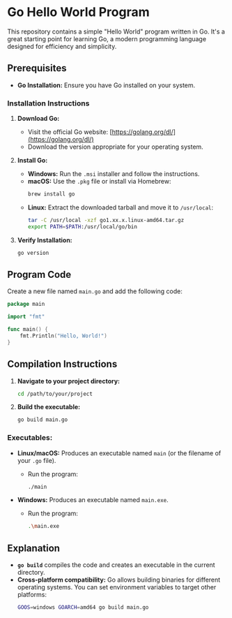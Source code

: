 # Go Hello World Program

This repository contains a simple "Hello World" program written in Go. It's a great starting point for learning Go, a modern programming language designed for efficiency and simplicity.

## Prerequisites

- **Go Installation:** Ensure you have Go installed on your system.

### Installation Instructions

1. **Download Go:**
   - Visit the official Go website: [https://golang.org/dl/](https://golang.org/dl/)
   - Download the version appropriate for your operating system.

2. **Install Go:**
   - **Windows:** Run the `.msi` installer and follow the instructions.
   - **macOS:** Use the `.pkg` file or install via Homebrew:
     ```sh
     brew install go
     ```
   - **Linux:** Extract the downloaded tarball and move it to `/usr/local`:
     ```sh
     tar -C /usr/local -xzf go1.xx.x.linux-amd64.tar.gz
     export PATH=$PATH:/usr/local/go/bin
     ```

3. **Verify Installation:**
   ```sh
   go version
   ```

## Program Code

Create a new file named `main.go` and add the following code:

```go
package main

import "fmt"

func main() {
    fmt.Println("Hello, World!")
}
```

## Compilation Instructions

1. **Navigate to your project directory:**
   ```sh
   cd /path/to/your/project
   ```

2. **Build the executable:**
   ```sh
   go build main.go
   ```

### Executables:
- **Linux/macOS:** Produces an executable named `main` (or the filename of your `.go` file).
  - Run the program:
    ```sh
    ./main
    ```

- **Windows:** Produces an executable named `main.exe`.
  - Run the program:
    ```sh
    .\main.exe
    ```

## Explanation

- **`go build`** compiles the code and creates an executable in the current directory.
- **Cross-platform compatibility:** Go allows building binaries for different operating systems. You can set environment variables to target other platforms:
  ```sh
  GOOS=windows GOARCH=amd64 go build main.go
  ```
